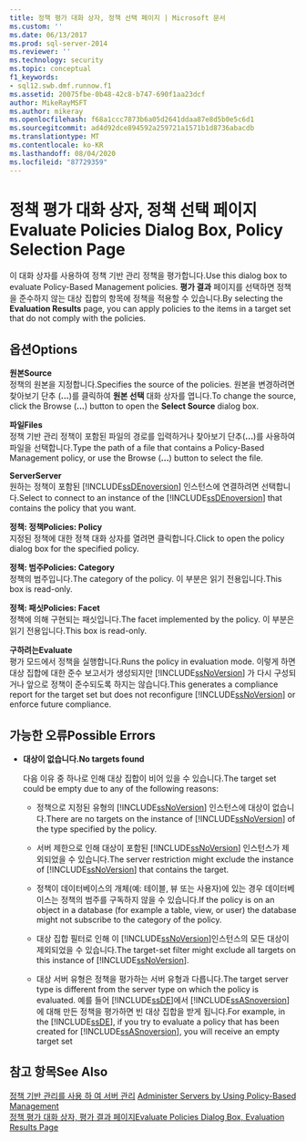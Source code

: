 ```yaml
---
title: 정책 평가 대화 상자, 정책 선택 페이지 | Microsoft 문서
ms.custom: ''
ms.date: 06/13/2017
ms.prod: sql-server-2014
ms.reviewer: ''
ms.technology: security
ms.topic: conceptual
f1_keywords:
- sql12.swb.dmf.runnow.f1
ms.assetid: 20075fbe-0b48-42c8-b747-690f1aa23dcf
author: MikeRayMSFT
ms.author: mikeray
ms.openlocfilehash: f68a1ccc7873b6a05d2641ddaa87e8d5b0e5c6d1
ms.sourcegitcommit: ad4d92dce894592a259721a1571b1d8736abacdb
ms.translationtype: MT
ms.contentlocale: ko-KR
ms.lasthandoff: 08/04/2020
ms.locfileid: "87729359"
---
```

# <a name="evaluate-policies-dialog-box-policy-selection-page"></a><span data-ttu-id="04b39-102">정책 평가 대화 상자, 정책 선택 페이지</span><span class="sxs-lookup"><span data-stu-id="04b39-102">Evaluate Policies Dialog Box, Policy Selection Page</span></span>
  <span data-ttu-id="04b39-103">이 대화 상자를 사용하여 정책 기반 관리 정책을 평가합니다.</span><span class="sxs-lookup"><span data-stu-id="04b39-103">Use this dialog box to evaluate Policy-Based Management policies.</span></span> <span data-ttu-id="04b39-104">**평가 결과** 페이지를 선택하면 정책을 준수하지 않는 대상 집합의 항목에 정책을 적용할 수 있습니다.</span><span class="sxs-lookup"><span data-stu-id="04b39-104">By selecting the **Evaluation Results** page, you can apply policies to the items in a target set that do not comply with the policies.</span></span>  
  
## <a name="options"></a><span data-ttu-id="04b39-105">옵션</span><span class="sxs-lookup"><span data-stu-id="04b39-105">Options</span></span>  
 <span data-ttu-id="04b39-106">**원본**</span><span class="sxs-lookup"><span data-stu-id="04b39-106">**Source**</span></span>  
 <span data-ttu-id="04b39-107">정책의 원본을 지정합니다.</span><span class="sxs-lookup"><span data-stu-id="04b39-107">Specifies the source of the policies.</span></span> <span data-ttu-id="04b39-108">원본을 변경하려면 찾아보기 단추 (**...**)를 클릭하여 **원본 선택** 대화 상자를 엽니다.</span><span class="sxs-lookup"><span data-stu-id="04b39-108">To change the source, click the Browse (**...**) button to open the **Select Source** dialog box.</span></span>  
  
 <span data-ttu-id="04b39-109">**파일**</span><span class="sxs-lookup"><span data-stu-id="04b39-109">**Files**</span></span>  
 <span data-ttu-id="04b39-110">정책 기반 관리 정책이 포함된 파일의 경로를 입력하거나 찾아보기 단추(**...**)를 사용하여 파일을 선택합니다.</span><span class="sxs-lookup"><span data-stu-id="04b39-110">Type the path of a file that contains a Policy-Based Management policy, or use the Browse (**...**) button to select the file.</span></span>  
  
 <span data-ttu-id="04b39-111">**Server**</span><span class="sxs-lookup"><span data-stu-id="04b39-111">**Server**</span></span>  
 <span data-ttu-id="04b39-112">원하는 정책이 포함된 [!INCLUDE[ssDEnoversion](../../includes/ssdenoversion-md.md)] 인스턴스에 연결하려면 선택합니다.</span><span class="sxs-lookup"><span data-stu-id="04b39-112">Select to connect to an instance of the [!INCLUDE[ssDEnoversion](../../includes/ssdenoversion-md.md)] that contains the policy that you want.</span></span>  
  
 <span data-ttu-id="04b39-113">**정책: 정책**</span><span class="sxs-lookup"><span data-stu-id="04b39-113">**Policies: Policy**</span></span>  
 <span data-ttu-id="04b39-114">지정된 정책에 대한 정책 대화 상자를 열려면 클릭합니다.</span><span class="sxs-lookup"><span data-stu-id="04b39-114">Click to open the policy dialog box for the specified policy.</span></span>  
  
 <span data-ttu-id="04b39-115">**정책: 범주**</span><span class="sxs-lookup"><span data-stu-id="04b39-115">**Policies: Category**</span></span>  
 <span data-ttu-id="04b39-116">정책의 범주입니다.</span><span class="sxs-lookup"><span data-stu-id="04b39-116">The category of the policy.</span></span> <span data-ttu-id="04b39-117">이 부분은 읽기 전용입니다.</span><span class="sxs-lookup"><span data-stu-id="04b39-117">This box is read-only.</span></span>  
  
 <span data-ttu-id="04b39-118">**정책: 패싯**</span><span class="sxs-lookup"><span data-stu-id="04b39-118">**Policies: Facet**</span></span>  
 <span data-ttu-id="04b39-119">정책에 의해 구현되는 패싯입니다.</span><span class="sxs-lookup"><span data-stu-id="04b39-119">The facet implemented by the policy.</span></span> <span data-ttu-id="04b39-120">이 부분은 읽기 전용입니다.</span><span class="sxs-lookup"><span data-stu-id="04b39-120">This box is read-only.</span></span>  
  
 <span data-ttu-id="04b39-121">**구하려는**</span><span class="sxs-lookup"><span data-stu-id="04b39-121">**Evaluate**</span></span>  
 <span data-ttu-id="04b39-122">평가 모드에서 정책을 실행합니다.</span><span class="sxs-lookup"><span data-stu-id="04b39-122">Runs the policy in evaluation mode.</span></span> <span data-ttu-id="04b39-123">이렇게 하면 대상 집합에 대한 준수 보고서가 생성되지만 [!INCLUDE[ssNoVersion](../../includes/ssnoversion-md.md)] 가 다시 구성되거나 앞으로 정책이 준수되도록 하지는 않습니다.</span><span class="sxs-lookup"><span data-stu-id="04b39-123">This generates a compliance report for the target set but does not reconfigure [!INCLUDE[ssNoVersion](../../includes/ssnoversion-md.md)] or enforce future compliance.</span></span>  
  
## <a name="possible-errors"></a><span data-ttu-id="04b39-124">가능한 오류</span><span class="sxs-lookup"><span data-stu-id="04b39-124">Possible Errors</span></span>  
  
-   <span data-ttu-id="04b39-125">**대상이 없습니다.**</span><span class="sxs-lookup"><span data-stu-id="04b39-125">**No targets found**</span></span>  
  
     <span data-ttu-id="04b39-126">다음 이유 중 하나로 인해 대상 집합이 비어 있을 수 있습니다.</span><span class="sxs-lookup"><span data-stu-id="04b39-126">The target set could be empty due to any of the following reasons:</span></span>  
  
    -   <span data-ttu-id="04b39-127">정책으로 지정된 유형의 [!INCLUDE[ssNoVersion](../../includes/ssnoversion-md.md)] 인스턴스에 대상이 없습니다.</span><span class="sxs-lookup"><span data-stu-id="04b39-127">There are no targets on the instance of [!INCLUDE[ssNoVersion](../../includes/ssnoversion-md.md)] of the type specified by the policy.</span></span>  
  
    -   <span data-ttu-id="04b39-128">서버 제한으로 인해 대상이 포함된 [!INCLUDE[ssNoVersion](../../includes/ssnoversion-md.md)] 인스턴스가 제외되었을 수 있습니다.</span><span class="sxs-lookup"><span data-stu-id="04b39-128">The server restriction might exclude the instance of [!INCLUDE[ssNoVersion](../../includes/ssnoversion-md.md)] that contains the target.</span></span>  
  
    -   <span data-ttu-id="04b39-129">정책이 데이터베이스의 개체(예: 테이블, 뷰 또는 사용자)에 있는 경우 데이터베이스는 정책의 범주를 구독하지 않을 수 있습니다.</span><span class="sxs-lookup"><span data-stu-id="04b39-129">If the policy is on an object in a database (for example a table, view, or user) the database might not subscribe to the category of the policy.</span></span>  
  
    -   <span data-ttu-id="04b39-130">대상 집합 필터로 인해 이 [!INCLUDE[ssNoVersion](../../includes/ssnoversion-md.md)]인스턴스의 모든 대상이 제외되었을 수 있습니다.</span><span class="sxs-lookup"><span data-stu-id="04b39-130">The target-set filter might exclude all targets on this instance of [!INCLUDE[ssNoVersion](../../includes/ssnoversion-md.md)].</span></span>  
  
    -   <span data-ttu-id="04b39-131">대상 서버 유형은 정책을 평가하는 서버 유형과 다릅니다.</span><span class="sxs-lookup"><span data-stu-id="04b39-131">The target server type is different from the server type on which the policy is evaluated.</span></span> <span data-ttu-id="04b39-132">예를 들어 [!INCLUDE[ssDE](../../includes/ssde-md.md)]에서 [!INCLUDE[ssASnoversion](../../includes/ssasnoversion-md.md)]에 대해 만든 정책을 평가하면 빈 대상 집합을 받게 됩니다.</span><span class="sxs-lookup"><span data-stu-id="04b39-132">For example, in the [!INCLUDE[ssDE](../../includes/ssde-md.md)], if you try to evaluate a policy that has been created for [!INCLUDE[ssASnoversion](../../includes/ssasnoversion-md.md)], you will receive an empty target set</span></span>  
  
## <a name="see-also"></a><span data-ttu-id="04b39-133">참고 항목</span><span class="sxs-lookup"><span data-stu-id="04b39-133">See Also</span></span>  
 <span data-ttu-id="04b39-134">[정책 기반 관리를 사용 하 여 서버 관리](administer-servers-by-using-policy-based-management.md) </span><span class="sxs-lookup"><span data-stu-id="04b39-134">[Administer Servers by Using Policy-Based Management](administer-servers-by-using-policy-based-management.md) </span></span>  
 [<span data-ttu-id="04b39-135">정책 평가 대화 상자, 평가 결과 페이지</span><span class="sxs-lookup"><span data-stu-id="04b39-135">Evaluate Policies Dialog Box, Evaluation Results Page</span></span>](evaluate-policies-dialog-box-evaluation-results-page.md)  
  
  
